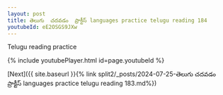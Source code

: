 ```yaml
---
layout: post
title: తెలుగు  చదవడం  ప్రాక్టీస్ languages practice telugu reading 184
youtubeId: eE2OSGS9JXw
---
```

 
 
Telugu reading practice
 
 
 
 
 


{% include youtubePlayer.html id=page.youtubeId %}
 
[Next]({{ site.baseurl }}{% link  split2/_posts/2024-07-25-తెలుగు  చదవడం  ప్రాక్టీస్ languages practice telugu reading 183.md%})
 
